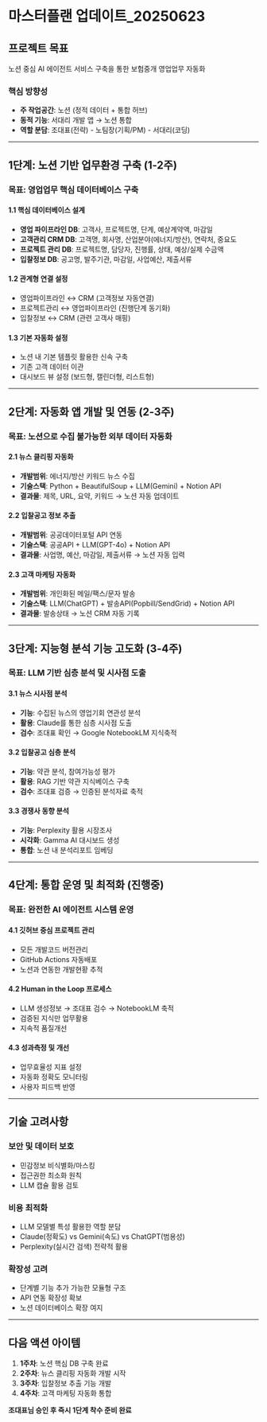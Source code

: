 # 마스터플랜 업데이트_20250623

## 프로젝트 목표
노션 중심 AI 에이전트 서비스 구축을 통한 보험중개 영업업무 자동화

### 핵심 방향성
- **주 작업공간**: 노션 (정적 데이터 + 통합 허브)
- **동적 기능**: 서대리 개발 앱 → 노션 통합
- **역할 분담**: 조대표(전략) - 노팀장(기획/PM) - 서대리(코딩)

---

## 1단계: 노션 기반 업무환경 구축 (1-2주)

### 목표: 영업업무 핵심 데이터베이스 구축

#### 1.1 핵심 데이터베이스 설계
- **영업 파이프라인 DB**: 고객사, 프로젝트명, 단계, 예상계약액, 마감일
- **고객관리 CRM DB**: 고객명, 회사명, 산업분야(에너지/방산), 연락처, 중요도
- **프로젝트 관리 DB**: 프로젝트명, 담당자, 진행률, 상태, 예상/실제 수금액
- **입찰정보 DB**: 공고명, 발주기관, 마감일, 사업예산, 제출서류

#### 1.2 관계형 연결 설정
- 영업파이프라인 ↔ CRM (고객정보 자동연결)
- 프로젝트관리 ↔ 영업파이프라인 (진행단계 동기화)
- 입찰정보 ↔ CRM (관련 고객사 매핑)

#### 1.3 기본 자동화 설정
- 노션 내 기본 템플릿 활용한 신속 구축
- 기존 고객 데이터 이관
- 대시보드 뷰 설정 (보드형, 캘린더형, 리스트형)

---

## 2단계: 자동화 앱 개발 및 연동 (2-3주)

### 목표: 노션으로 수집 불가능한 외부 데이터 자동화

#### 2.1 뉴스 클리핑 자동화
- **개발범위**: 에너지/방산 키워드 뉴스 수집
- **기술스택**: Python + BeautifulSoup + LLM(Gemini) + Notion API
- **결과물**: 제목, URL, 요약, 키워드 → 노션 자동 업데이트

#### 2.2 입찰공고 정보 추출
- **개발범위**: 공공데이터포털 API 연동
- **기술스택**: 공공API + LLM(GPT-4o) + Notion API
- **결과물**: 사업명, 예산, 마감일, 제출서류 → 노션 자동 입력

#### 2.3 고객 마케팅 자동화
- **개발범위**: 개인화된 메일/팩스/문자 발송
- **기술스택**: LLM(ChatGPT) + 발송API(Popbill/SendGrid) + Notion API
- **결과물**: 발송상태 → 노션 CRM 자동 기록

---

## 3단계: 지능형 분석 기능 고도화 (3-4주)

### 목표: LLM 기반 심층 분석 및 시사점 도출

#### 3.1 뉴스 시사점 분석
- **기능**: 수집된 뉴스의 영업기회 연관성 분석
- **활용**: Claude를 통한 심층 시사점 도출
- **검수**: 조대표 확인 → Google NotebookLM 지식축적

#### 3.2 입찰공고 심층 분석
- **기능**: 약관 분석, 참여가능성 평가
- **활용**: RAG 기반 약관 지식베이스 구축
- **검수**: 조대표 검증 → 인증된 분석자료 축적

#### 3.3 경쟁사 동향 분석
- **기능**: Perplexity 활용 시장조사
- **시각화**: Gamma AI 대시보드 생성
- **통합**: 노션 내 분석리포트 임베딩

---

## 4단계: 통합 운영 및 최적화 (진행중)

### 목표: 완전한 AI 에이전트 시스템 운영

#### 4.1 깃허브 중심 프로젝트 관리
- 모든 개발코드 버전관리
- GitHub Actions 자동배포
- 노션과 연동한 개발현황 추적

#### 4.2 Human in the Loop 프로세스
- LLM 생성정보 → 조대표 검수 → NotebookLM 축적
- 검증된 지식만 업무활용
- 지속적 품질개선

#### 4.3 성과측정 및 개선
- 업무효율성 지표 설정
- 자동화 정확도 모니터링
- 사용자 피드백 반영

---

## 기술 고려사항

### 보안 및 데이터 보호
- 민감정보 비식별화/마스킹
- 접근권한 최소화 원칙
- LLM 캡슐 활용 검토

### 비용 최적화
- LLM 모델별 특성 활용한 역할 분담
- Claude(정확도) vs Gemini(속도) vs ChatGPT(범용성)
- Perplexity(실시간 검색) 전략적 활용

### 확장성 고려
- 단계별 기능 추가 가능한 모듈형 구조
- API 연동 확장성 확보
- 노션 데이터베이스 확장 여지

---

## 다음 액션 아이템

1. **1주차**: 노션 핵심 DB 구축 완료
2. **2주차**: 뉴스 클리핑 자동화 개발 시작
3. **3주차**: 입찰정보 추출 기능 개발
4. **4주차**: 고객 마케팅 자동화 통합

**조대표님 승인 후 즉시 1단계 착수 준비 완료**